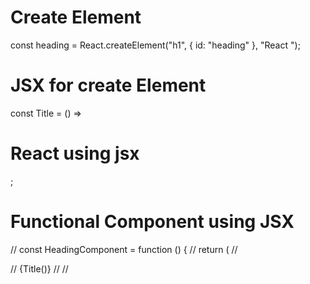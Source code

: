 # Create Element

const heading = React.createElement("h1", { id: "heading" }, "React ");

# JSX for create Element

const Title = () => <h1 className="head">React using jsx</h1>;

# Functional Component using JSX

// const HeadingComponent = function () {
// return (
// <div id="container">
// {Title()}
// <Title></Title>
// <Title />
// <h1 className="heading">Nameste</h1>
// </div>
// );
// };

/\*\*

# Food App

- Header
- -Logo
- -Nav-items
- -cart
- Body
- -Search
- -RestarantContainer
- -ResturantCard
- -Img
- -Name of Res, Star Rating, cuisine, delivery time
- Footer
- -Copyright
- -Links
- -Address
- -Contact
  \*/

Two types of Export/Import

1.Default Export/Import

export default Component;
import Component from "./path";

2.Named Export/Import

export const Component;
import Component from "./path";

# React Hooks

(Normal JS Utility function)
-useState() - Super Powerful state variables in react
-useEffect()

# Algorithm

-React uses Reconcilation Alogorithm( React Fiber)
-Virtual DOM is a representation of actual DOM
-Actual Dom is basically an Object

- Diff algorithm will find out the difference between previous and current virtual DOM

# 2 types routing in web apps

-Client Side Routing
-Server Side Routing

# Redux Toolkit

-Install @reduxjs/toolkit and react-redux
-Build our store
-connect our store to our app
-slice(cartSlice)
-dispatch(action)
-selector

# Types of testing (developer)

- Unit Testing --> testing one unit
  -Integration testing --> integrated parts testing
  -End to End Testing -e2e testing --> whole application
